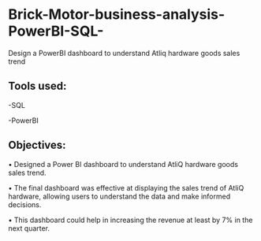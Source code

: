 # Brick-Motor-business-analysis-PowerBI-SQL-
Design a PowerBI dashboard to understand Atliq hardware goods sales trend

## Tools used:

 -SQL
 
 -PowerBI
 
 
## Objectives:
   
• Designed a Power BI dashboard to understand AtliQ hardware goods sales trend. 

• The final dashboard was effective at displaying the sales trend of AtliQ hardware, allowing users to understand 
the data and make informed decisions. 

• This dashboard could help in increasing the revenue at least by 7% in the next quarter. 
  
 
